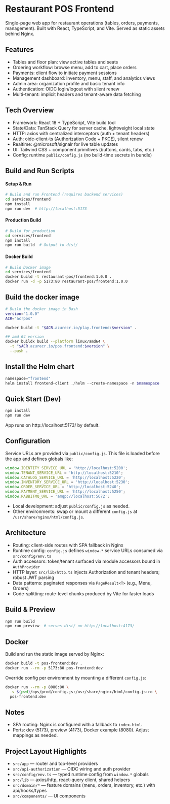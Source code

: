 # Restaurant POS Frontend

Single-page web app for restaurant operations (tables, orders, payments, management). Built with React, TypeScript, and Vite. Served as static assets behind Nginx.

## Features

- Tables and floor plan: view active tables and seats
- Ordering workflow: browse menu, add to cart, place orders
- Payments: client flow to initiate payment sessions
- Management dashboard: inventory, menu, staff, and analytics views
- Admin area: organization profile and basic tenant info
- Authentication: OIDC login/logout with silent renew
- Multi-tenant: implicit headers and tenant-aware data fetching

## Tech Overview

- Framework: React 18 + TypeScript, Vite build tool
- State/Data: TanStack Query for server cache, lightweight local state
- HTTP: axios with centralized interceptors (auth + tenant headers)
- Auth: oidc-client-ts (Authorization Code + PKCE), silent renew
- Realtime: @microsoft/signalr for live table updates
- UI: Tailwind CSS + component primitives (buttons, cards, tabs, etc.)
- Config: runtime `public/config.js` (no build-time secrets in bundle)

## Build and Run Scripts

#### Setup & Run
```bash
# Build and run Frontend (requires backend services)
cd services/frontend
npm install
npm run dev  # http://localhost:5173
```

#### Production Build
```bash
# Build for production
cd services/frontend
npm install
npm run build  # Output to dist/
```

#### Docker Build
```bash
# Build Docker image
cd services/frontend
docker build -t restaurant-pos/frontend:1.0.0 .
docker run -d -p 5173:80 restaurant-pos/frontend:1.0.0
```


## Build the docker image
```bash
# Build the docker image in Bash
version="1.0.0"
ACR="acrpos"

docker build -t "$ACR.azurecr.io/play.frontend:$version" .

## amd 64 version
docker buildx build --platform linux/amd64 \
  -t "$ACR.azurecr.io/pos.frontend:$version" \
  --push .
```

## Install the Helm chart
```powershell
namespace="frontend"
helm install frontend-client ./helm --create-namespace -n $namespace
```



## Quick Start (Dev)

```bash
npm install
npm run dev
```

App runs on http://localhost:5173/ by default.

## Configuration

Service URLs are provided via `public/config.js`. This file is loaded before the app and defines globals like:

```js
window.IDENTITY_SERVICE_URL = 'http://localhost:5200';
window.TENANT_SERVICE_URL = 'http://localhost:5210';
window.CATALOG_SERVICE_URL = 'http://localhost:5220';
window.INVENTORY_SERVICE_URL = 'http://localhost:5230';
window.ORDER_SERVICE_URL = 'http://localhost:5240';
window.PAYMENT_SERVICE_URL = 'http://localhost:5250';
window.RABBITMQ_URL = 'amqp://localhost:5672';
```

- Local development: adjust `public/config.js` as needed.
- Other environments: swap or mount a different `config.js` at `/usr/share/nginx/html/config.js`.

## Architecture

- Routing: client-side routes with SPA fallback in Nginx
- Runtime config: `config.js` defines `window.*` service URLs consumed via `src/config/env.ts`
- Auth accessors: token/tenant surfaced via module accessors bound in `AuthProvider`
- HTTP layer: `src/lib/http.ts` injects Authorization and tenant headers; robust JWT parsing
- Data patterns: paginated responses via `PageResult<T>` (e.g., Menu, Orders)
- Code-splitting: route-level chunks produced by Vite for faster loads

## Build & Preview

```bash
npm run build
npm run preview  # serves dist/ on http://localhost:4173/
```

## Docker

Build and run the static image served by Nginx:

```bash
docker build -t pos-frontend:dev .
docker run --rm -p 5173:80 pos-frontend:dev
```

Override config per environment by mounting a different `config.js`:

```bash
docker run --rm -p 8080:80 \
  -v $(pwd)/ops/prod/config.js:/usr/share/nginx/html/config.js:ro \
  pos-frontend:dev
```

## Notes

- SPA routing: Nginx is configured with a fallback to `index.html`.
- Ports: dev (5173), preview (4173), Docker example (8080). Adjust mappings as needed.

## Project Layout Highlights

- `src/app` — router and top-level providers
- `src/api-authorization` — OIDC wiring and auth provider
- `src/config/env.ts` — typed runtime config from `window.*` globals
- `src/lib` — axios/http, react-query client, shared helpers
- `src/domain/*` — feature domains (menu, orders, inventory, etc.) with api/hooks/types
- `src/components/` — UI components

